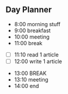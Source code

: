 ## Day Planner

- 8:00 morning stuff
- 9:00 breakfast
- 10:00 meeting
- 11:00 break
- [ ] 11:10 read 1 article
- [ ] 12:00 write 1 article
- 13:00 BREAK
- 13:10 meeting
- 14:00 end
